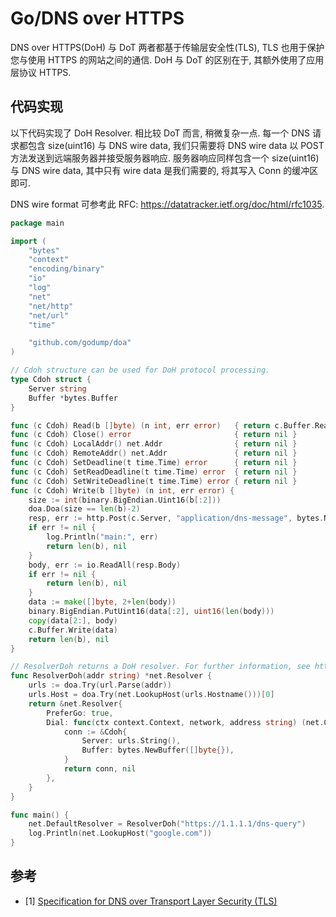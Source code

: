 # Go/DNS over HTTPS

DNS over HTTPS(DoH) 与 DoT 两者都基于传输层安全性(TLS), TLS 也用于保护您与使用 HTTPS 的网站之间的通信. DoH 与 DoT 的区别在于, 其额外使用了应用层协议 HTTPS.

## 代码实现

以下代码实现了 DoH Resolver. 相比较 DoT 而言, 稍微复杂一点. 每一个 DNS 请求都包含 size(uint16) 与 DNS wire data, 我们只需要将 DNS wire data 以 POST 方法发送到远端服务器并接受服务器响应. 服务器响应同样包含一个 size(uint16) 与 DNS wire data, 其中只有 wire data 是我们需要的, 将其写入 Conn 的缓冲区即可.

DNS wire format 可参考此 RFC: <https://datatracker.ietf.org/doc/html/rfc1035>.

```go
package main

import (
	"bytes"
	"context"
	"encoding/binary"
	"io"
	"log"
	"net"
	"net/http"
	"net/url"
	"time"

	"github.com/godump/doa"
)

// Cdoh structure can be used for DoH protocol processing.
type Cdoh struct {
	Server string
	Buffer *bytes.Buffer
}

func (c Cdoh) Read(b []byte) (n int, err error)   { return c.Buffer.Read(b) }
func (c Cdoh) Close() error                       { return nil }
func (c Cdoh) LocalAddr() net.Addr                { return nil }
func (c Cdoh) RemoteAddr() net.Addr               { return nil }
func (c Cdoh) SetDeadline(t time.Time) error      { return nil }
func (c Cdoh) SetReadDeadline(t time.Time) error  { return nil }
func (c Cdoh) SetWriteDeadline(t time.Time) error { return nil }
func (c Cdoh) Write(b []byte) (n int, err error) {
	size := int(binary.BigEndian.Uint16(b[:2]))
	doa.Doa(size == len(b)-2)
	resp, err := http.Post(c.Server, "application/dns-message", bytes.NewReader(b[2:]))
	if err != nil {
		log.Println("main:", err)
		return len(b), nil
	}
	body, err := io.ReadAll(resp.Body)
	if err != nil {
		return len(b), nil
	}
	data := make([]byte, 2+len(body))
	binary.BigEndian.PutUint16(data[:2], uint16(len(body)))
	copy(data[2:], body)
	c.Buffer.Write(data)
	return len(b), nil
}

// ResolverDoh returns a DoH resolver. For further information, see https://datatracker.ietf.org/doc/html/rfc8484.
func ResolverDoh(addr string) *net.Resolver {
	urls := doa.Try(url.Parse(addr))
	urls.Host = doa.Try(net.LookupHost(urls.Hostname()))[0]
	return &net.Resolver{
		PreferGo: true,
		Dial: func(ctx context.Context, network, address string) (net.Conn, error) {
			conn := &Cdoh{
				Server: urls.String(),
				Buffer: bytes.NewBuffer([]byte{}),
			}
			return conn, nil
		},
	}
}

func main() {
	net.DefaultResolver = ResolverDoh("https://1.1.1.1/dns-query")
	log.Println(net.LookupHost("google.com"))
}
```

## 参考

- [1] [Specification for DNS over Transport Layer Security (TLS)](https://datatracker.ietf.org/doc/html/rfc8484)
